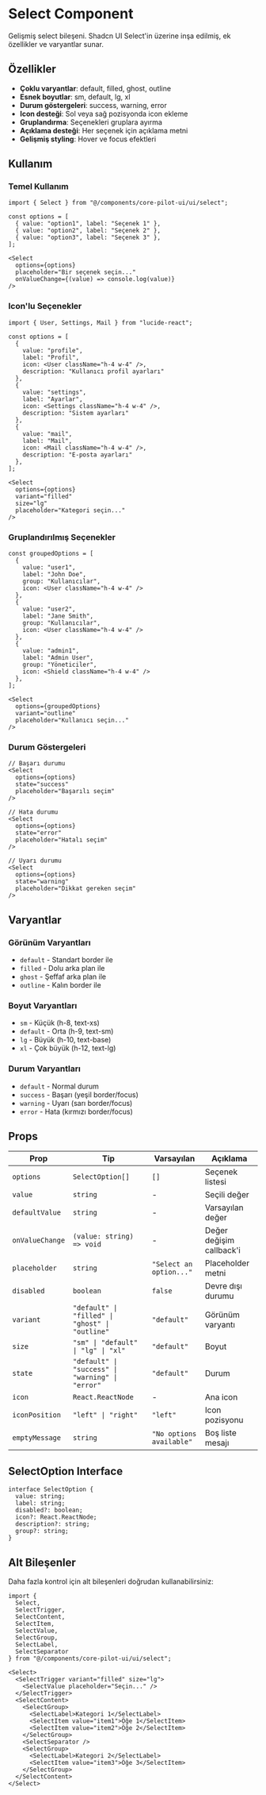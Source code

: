 # Select Component

Gelişmiş select bileşeni. Shadcn UI Select'in üzerine inşa edilmiş, ek özellikler ve varyantlar sunar.

## Özellikler

- **Çoklu varyantlar**: default, filled, ghost, outline
- **Esnek boyutlar**: sm, default, lg, xl
- **Durum göstergeleri**: success, warning, error
- **Icon desteği**: Sol veya sağ pozisyonda icon ekleme
- **Gruplandırma**: Seçenekleri gruplara ayırma
- **Açıklama desteği**: Her seçenek için açıklama metni
- **Gelişmiş styling**: Hover ve focus efektleri

## Kullanım

### Temel Kullanım

```tsx
import { Select } from "@/components/core-pilot-ui/ui/select";

const options = [
  { value: "option1", label: "Seçenek 1" },
  { value: "option2", label: "Seçenek 2" },
  { value: "option3", label: "Seçenek 3" },
];

<Select
  options={options}
  placeholder="Bir seçenek seçin..."
  onValueChange={(value) => console.log(value)}
/>
```

### Icon'lu Seçenekler

```tsx
import { User, Settings, Mail } from "lucide-react";

const options = [
  { 
    value: "profile", 
    label: "Profil", 
    icon: <User className="h-4 w-4" />,
    description: "Kullanıcı profil ayarları"
  },
  { 
    value: "settings", 
    label: "Ayarlar", 
    icon: <Settings className="h-4 w-4" />,
    description: "Sistem ayarları"
  },
  { 
    value: "mail", 
    label: "Mail", 
    icon: <Mail className="h-4 w-4" />,
    description: "E-posta ayarları"
  },
];

<Select
  options={options}
  variant="filled"
  size="lg"
  placeholder="Kategori seçin..."
/>
```

### Gruplandırılmış Seçenekler

```tsx
const groupedOptions = [
  { 
    value: "user1", 
    label: "John Doe", 
    group: "Kullanıcılar",
    icon: <User className="h-4 w-4" />
  },
  { 
    value: "user2", 
    label: "Jane Smith", 
    group: "Kullanıcılar",
    icon: <User className="h-4 w-4" />
  },
  { 
    value: "admin1", 
    label: "Admin User", 
    group: "Yöneticiler",
    icon: <Shield className="h-4 w-4" />
  },
];

<Select
  options={groupedOptions}
  variant="outline"
  placeholder="Kullanıcı seçin..."
/>
```

### Durum Göstergeleri

```tsx
// Başarı durumu
<Select
  options={options}
  state="success"
  placeholder="Başarılı seçim"
/>

// Hata durumu
<Select
  options={options}
  state="error" 
  placeholder="Hatalı seçim"
/>

// Uyarı durumu
<Select
  options={options}
  state="warning"
  placeholder="Dikkat gereken seçim"
/>
```

## Varyantlar

### Görünüm Varyantları
- `default` - Standart border ile
- `filled` - Dolu arka plan ile
- `ghost` - Şeffaf arka plan ile
- `outline` - Kalın border ile

### Boyut Varyantları
- `sm` - Küçük (h-8, text-xs)
- `default` - Orta (h-9, text-sm)
- `lg` - Büyük (h-10, text-base)
- `xl` - Çok büyük (h-12, text-lg)

### Durum Varyantları
- `default` - Normal durum
- `success` - Başarı (yeşil border/focus)
- `warning` - Uyarı (sarı border/focus)
- `error` - Hata (kırmızı border/focus)

## Props

| Prop | Tip | Varsayılan | Açıklama |
|------|-----|------------|----------|
| `options` | `SelectOption[]` | `[]` | Seçenek listesi |
| `value` | `string` | - | Seçili değer |
| `defaultValue` | `string` | - | Varsayılan değer |
| `onValueChange` | `(value: string) => void` | - | Değer değişim callback'i |
| `placeholder` | `string` | `"Select an option..."` | Placeholder metni |
| `disabled` | `boolean` | `false` | Devre dışı durumu |
| `variant` | `"default" \| "filled" \| "ghost" \| "outline"` | `"default"` | Görünüm varyantı |
| `size` | `"sm" \| "default" \| "lg" \| "xl"` | `"default"` | Boyut |
| `state` | `"default" \| "success" \| "warning" \| "error"` | `"default"` | Durum |
| `icon` | `React.ReactNode` | - | Ana icon |
| `iconPosition` | `"left" \| "right"` | `"left"` | Icon pozisyonu |
| `emptyMessage` | `string` | `"No options available"` | Boş liste mesajı |

## SelectOption Interface

```tsx
interface SelectOption {
  value: string;
  label: string;
  disabled?: boolean;
  icon?: React.ReactNode;
  description?: string;
  group?: string;
}
```

## Alt Bileşenler

Daha fazla kontrol için alt bileşenleri doğrudan kullanabilirsiniz:

```tsx
import { 
  Select,
  SelectTrigger,
  SelectContent,
  SelectItem,
  SelectValue,
  SelectGroup,
  SelectLabel,
  SelectSeparator
} from "@/components/core-pilot-ui/ui/select";

<Select>
  <SelectTrigger variant="filled" size="lg">
    <SelectValue placeholder="Seçin..." />
  </SelectTrigger>
  <SelectContent>
    <SelectGroup>
      <SelectLabel>Kategori 1</SelectLabel>
      <SelectItem value="item1">Öğe 1</SelectItem>
      <SelectItem value="item2">Öğe 2</SelectItem>
    </SelectGroup>
    <SelectSeparator />
    <SelectGroup>
      <SelectLabel>Kategori 2</SelectLabel>
      <SelectItem value="item3">Öğe 3</SelectItem>
    </SelectGroup>
  </SelectContent>
</Select>
```
